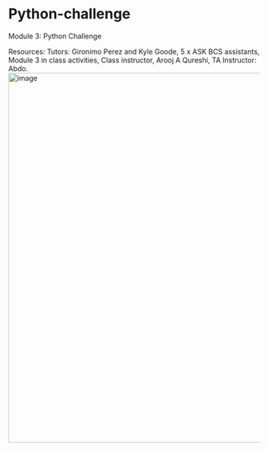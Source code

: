 # Python-challenge
Module 3: Python Challenge

Resources: Tutors: Gironimo Perez and Kyle Goode, 5 x ASK BCS assistants, Module 3 in class activities, Class instructor, Arooj A Qureshi, TA Instructor: Abdo.
<img width="740" alt="image" src="https://github.com/RP8844/python-challenge/assets/118138351/b67ae3da-deb0-4526-819e-27214785bd82">
